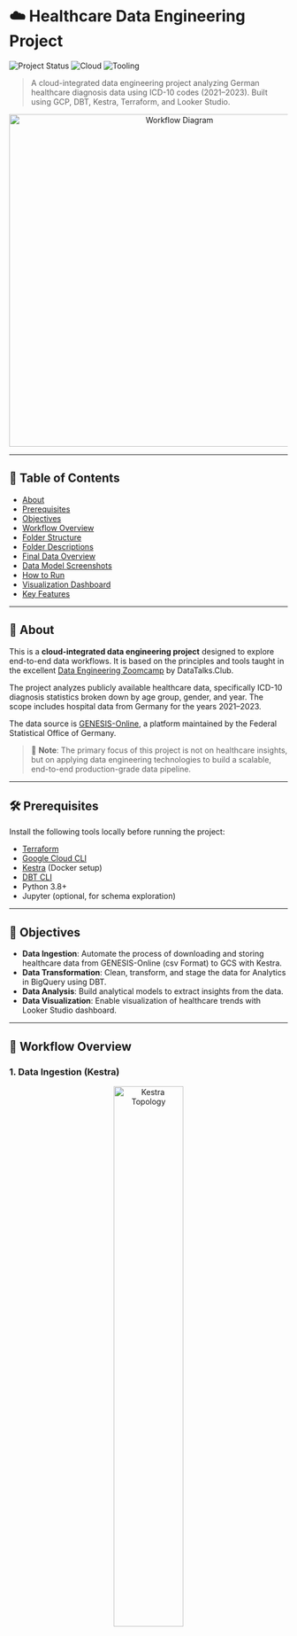 # ☁️ Healthcare Data Engineering Project

![Project Status](https://img.shields.io/badge/status-active-brightgreen)
![Cloud](https://img.shields.io/badge/cloud-GCP-blue)
![Tooling](https://img.shields.io/badge/tools-Kestra%20%7C%20DBT%20%7C%20Terraform%20%7C%20BigQuery-orange)

> A cloud-integrated data engineering project analyzing German healthcare diagnosis data using ICD-10 codes (2021–2023). Built using GCP, DBT, Kestra, Terraform, and Looker Studio.


<p align="center">
   <img src="images/flow.png" alt="Workflow Diagram" width="600px">
</p>

---

## 📑 Table of Contents

- [About](#about)
- [Prerequisites](#-prerequisites)
- [Objectives](#objectives)
- [Workflow Overview](#workflow-overview)
- [Folder Structure](#-folder-structure)
- [Folder Descriptions](#-folder-descriptions)
- [Final Data Overview](#-final-data-overview)
- [Data Model Screenshots](#-data-model-screenshots)
- [How to Run](#-how-to-run)
- [Visualization Dashboard](#visualization-dashboard)
- [Key Features](#-key-features)

---


## 📘 About

This is a **cloud-integrated data engineering project** designed to explore end-to-end data workflows. It is based on the principles and tools taught in the excellent [Data Engineering Zoomcamp](https://github.com/DataTalksClub/data-engineering-zoomcamp) by DataTalks.Club.

The project analyzes publicly available healthcare data, specifically ICD-10 diagnosis statistics broken down by age group, gender, and year. The scope includes hospital data from Germany for the years 2021–2023. 

The data source is [GENESIS-Online](https://www-genesis.destatis.de), a platform maintained by the Federal Statistical Office of Germany.

> 🔧 **Note**: The primary focus of this project is not on healthcare insights, but on applying data engineering technologies to build a scalable, end-to-end production-grade data pipeline.


---

## 🛠 Prerequisites

Install the following tools locally before running the project:

- [Terraform](https://developer.hashicorp.com/terraform/downloads)
- [Google Cloud CLI](https://cloud.google.com/sdk/docs/install)
- [Kestra](https://kestra.io/docs) (Docker setup)
- [DBT CLI](https://docs.getdbt.com/docs/dbt-cli/installation)
- Python 3.8+
- Jupyter (optional, for schema exploration)

---

## 🎯 Objectives

- **Data Ingestion**: Automate the process of downloading and storing healthcare data from GENESIS-Online (csv Format) to GCS with Kestra.
- **Data Transformation**: Clean, transform, and stage the data for Analytics in BigQuery using DBT.
- **Data Analysis**: Build analytical models to extract insights from the data.
- **Data Visualization**: Enable visualization of healthcare trends with Looker Studio dashboard.

---

## 🔁 Workflow Overview

### 1. **Data Ingestion** (Kestra)

<p align="center">
  <img src="images/kestra_topology.png" alt="Kestra Topology" width="50%">
</p>

The image above illustrates the Kestra workflow topology, showcasing the automated steps involved in the data ingestion process. Each step is designed to ensure seamless data flow from raw extraction to final dataset preparation.


| Step | Task                     | Description                            |
|------|--------------------------|----------------------------------------|
| 1    | `extract + upload_to_gcs` | Download and store raw CSV             |
| 2    | `bq_healthcare_data`      | Create final table structure           |
| 3    | `bq_healthcare_table_ext` | External table with defined schema     |
| 4    | `bq_healthcare_table_tmp` | Rename "bad" column names              |
| 5    | `bq_merge`                | Merge into curated dataset             |
| 6    | `purge_files`             | Clean up temporary files               |


### 2. **Infrastructure** (Terraform)

Provisions GCS buckets and BigQuery datasets on Google Cloud.


### 3. **Transformation** (DBT)

DBT (Data Build Tool) cleans, transforms, and models the raw data into analytics-ready tables in BigQuery:
- Staging raw tables
- Creating fact tables (under "core")

As part of the this process, the following lineage graph illustrates the flow of data from raw ingestion to analytics-ready tables:

<p align="center">
  <img src="images/lineage_graph.png" alt="Lineage Graph" width="600px">
</p>


### 4. **Analysis** (BigQuery)

- SQL queries for aggregations, trends, and cohort analyses.

### 5. **Visualization** (Looker Studio)

- Custom dashboard to visualize healthcare trends.

---

## 🗂 Folder Structure

```
├── 01_terraform/                  # GCP infrastructure setup
├── 02_workflow_orchestration/    # Kestra workflows
├── 03_analytics_engineering/     # DBT models and configs
├── data/                          # Raw input CSVs
├── get_data_schema.ipynb         # Notebook for schema exploration
├── README.md
```

---

## 🗂 Folder Descriptions

#### `01_terraform/`
Contains Terraform scripts for provisioning cloud infrastructure. This includes defining resources for storage, compute, and other services required for the project.

#### `02_workflow_orchestration/`
Holds configuration files for workflow orchestration using tools like Kestra. It automates tasks such as downloading data, uploading it to Google Cloud Storage (GCS), and running BigQuery queries.

- **`02_gc_flow.yaml`**: Defines the workflow for downloading data, uploading it to GCS, and creating BigQuery tables.

#### `03_analytics_engineering/`
This folder contains the DBT (Data Build Tool) project for transforming and modeling the data.

- **`models/core/`**: Contains the final fact tables used for analysis.
- **`models/staging/`**: Includes staging models that clean and prepare raw data for downstream analysis.
- **`dbt_project.yml`**: Configuration file for the DBT project.

#### `data/`
Contains raw CSV files with healthcare data for the years 2021, 2022, and 2023.

#### `get_data_schema.ipynb`
A Jupyter Notebook used for exploring the schema of the raw data and mapping it to BigQuery-compatible SQL types.

---

## 🧾 Final Data Overview

The dataset includes hospital in-patient diagnoses categorized by ICD-10 codes.

| Field         | Description                      |
|---------------|----------------------------------|
| Year          | Year of diagnosis                |
| Sex           | Patient gender                   |
| Age Group     | Patient age group              |
| ICD-10 Code   | International diagnosis code     |
| Diagnosis Count | Total diagnosis occurrences   |

---

## 📸 Data Model Screenshots

- Raw Data Preview 
 
<p align="center">
  <img src="images/raw_data.png" alt="Raw Data" width="600px">
</p>

- Final Table Model  

<p align="center">
  <img src="images/final_data.png" alt="Final Data" width="600px">
</p>

---

## 🚀 How to Run

```bash
# 1. Setup infrastructure
cd 01_terraform
terraform init
terraform apply

# 2. Run Kestra ingestion workflow
cd 02_workflow_orchestration
# (Use Docker-compose or Kestra Cloud instance)

# 3. Transform data with DBT
cd 03_analytics_engineering
dbt build
```

---

## 📊 Visualization Dashboard

The project includes an interactive dashboard built using **Google Looker**. The dashboard provides visual insights into healthcare trends, such as:

- Diagnosis trends over time.
- Age group distributions.
- ICD-10 code-specific analysis.

<p align="center">
  <img src="images/dashboard.png" alt="Dashboard Preview" width="600px">
</p>

🔗 [View Live Dashboard](https://lookerstudio.google.com/reporting/554487eb-9667-4d0d-9e56-764cbd0e05df)

---

## 🚀 Key Features

- **Automated Data Pipeline**: Fully automated workflows for data ingestion and transformation.
- **Cloud-Native Architecture**: Utilizes Google Cloud Platform (GCP) services like GCS and BigQuery.
- **Scalable Analytics**: DBT models enable scalable and reusable data transformations.
- **ICD-10 Analysis**: Provides insights into healthcare trends based on ICD-10 codes.
